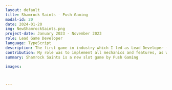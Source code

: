 ```yaml
---
layout: default
title: Shamrock Saints - Push Gaming
modal-id: 20
date: 2024-01-20
img: NewShamrockSaints.png
project-date: January 2023 - November 2023
role: Lead Game Developer
language: TypeScript
description: The first game in industry which I led as Lead Developer from start until release, working alongside a team of Artists, Animators, QA's, Server Developers and Mathematicians at Push Gaming. Prior to this project I had only 4 months experience of TypeScript and Push Gaming's in-house tools and codebase. A beta demo of this game can be played <a href="https://www.bigwinboard.com/shamrock-saints-push-gaming-slot-review/"><FONT color="#0000ff">HERE</FONT></a> 
contribution: My role was to implement all mechanics and features, as well as to ensure that the game responded correctly to server data and would load to the correct state at any point that the user disconnected from the game (on purpose or due to internet issues). <br><br>Mechanics Implemented: <ul><li>Base Spins</li><li>Nudging Mystery Reels (where seaweed symbols must only move down 1 position before revealing a symbol)</li><li>Chest Symbol with Multiple Prize Shuffle and Selection</li><li>Bonus Game plays until no Mystery Symbols on the grid (where the All Wins multiplier is increased with each spin)</li><li>Collectible Tokens (to eventually break the pot and trigger Swarm Mode)</li><li>Golden Leprechaun Reels</li><li><li>Collector Symbols</li><li>Multiplier Symbols</li><li>Instant Coins (instant prize of bet multiplied by number on coin)</li></li>
summary: Shamrock Saints is a new slot game by Push Gaming

images:



---
```

